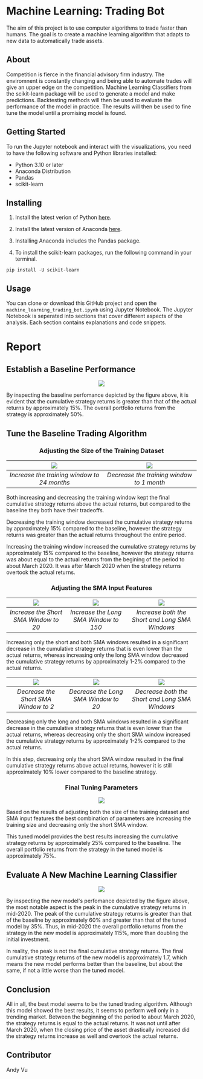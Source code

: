 # Machine Learning: Trading Bot
The aim of this project is to use computer algorithms to trade faster than humans. The goal is to create a machine learning algorithm that adapts to new data to automatically trade assets.

## About
Competition is fierce in the financial advisory firm industry. The enviromnent is constantly changing and being able to automate trades will give an upper edge on the competition. Machine Learning Classifiers from the scikit-learn package will be used to generate a model and make predictions. Backtesting methods will then be used to evaluate the performance of the model in practice. The results will then be used to fine tune the model until a promising model is found.

## Getting Started
To run the Jupyter notebook and interact with the visualizations, you need to have the following software and Python libraries installed:

- Python 3.10 or later
- Anaconda Distribution
- Pandas
- scikit-learn

## Installing
1. Install the latest verion of Python [here](https://www.python.org/downloads/).

2. Install the latest version of Anaconda [here](https://www.anaconda.com/download).

3. Installing Anaconda includes the Pandas package.

4. To install the scikit-learn packages, run the following command in your terminal.

```
pip install -U scikit-learn
```

## Usage
You can clone or download this GitHub project and open the `machine_learning_trading_bot.ipynb` using Jupyter Notebook. The Jupyter Notebook is seperated into sections that cover different aspects of the analysis. Each section contains explanations and code snippets.

# Report
## Establish a Baseline Performance

<p align="center">
    <img src="Images/svm_returns_baseline.png">
</p>

By inspecting the baseline perfomance depicted by the figure above, it is evident that the cumulative strategy returns is greater than that of the actual returns by approximately 15%. The overall portfolio returns from the strategy is approximately 50%.

## Tune the Baseline Trading Algorithm

<center>
    <h3>Adjusting the Size of the Training Dataset</h3>
</center>

| <img src="Images/Tune 1/svm_returns_increase_training.png"> | <img src="Images/Tune 1/svm_returns_decrease_training.png"> | 
|:--:|:--:| 
| *Increase the training window to 24 months* |*Decrease the training window to 1 month* |

Both increasing and decreasing the training window kept the final cumulative strategy returns above the actual returns, but compared to the baseline they both have their tradeoffs.

Decreasing the training window decreased the cumulative strategy returns by approximately 15% compared to the baseline, however the strategy returns was greater than the actual returns throughout the entire period.

Increasing the training window increased the cumulative strategy returns by approximately 15% compared to the baseline, however the strategy returns was about equal to the actual returns from the begining of the period to about March 2020. It was after March 2020 when the strategy returns overtook the actual returns.

<center>
    <h3>Adjusting the SMA Input Features</h3>
</center>

|<img src="Images/Tune 2/svm_returns_increase_short_sma.png"> |<img src="Images/Tune 2/svm_returns_increase_long_sma.png"> |<img src="Images/Tune 2/svm_returns_increase_both_sma.png"> |
|:--:|:--:|:--:|
|*Increase the Short SMA Window to 20*|*Increase the Long SMA Window to 150*|*Increase both the Short and Long SMA Windows*|

Increasing only the short and both SMA windows resulted in a significant decrease in the cumulative strategy returns that is even lower than the actual returns, whereas increasing only the long SMA window decreased the cumulative strategy returns by approximately 1-2% compared to the actual returns.

|<img src="Images/Tune 2/svm_returns_decrease_short_sma.png"> |<img src="Images/Tune 2/svm_returns_decrease_long_sma.png"> |<img src="Images/Tune 2/svm_returns_decrease_both_sma.png"> |
|:--:|:--:|:--:|
|*Decrease the Short SMA Window to 2*|*Decrease the Long SMA Window to 20*|*Decrease both the Short and Long SMA Windows*|

Decreasing only the long and both SMA windows resulted in a significant decrease in the cumulative strategy returns that is even lower than the actual returns, whereas decreasing only the short SMA window increased the cumulative strategy returns by approximately 1-2% compared to the actual returns.

In this step, decreasing only the short SMA window resulted in the final cumulative strategy returns above actual returns, however it is still approximately 10% lower compared to the baseline strategy.

<center>
    <h3>Final Tuning Parameters</h3>
</center>

<p align="center">
    <img src="Images/svm_returns_tuned.png">
</p>

Based on the results of adjusting both the size of the training dataset and SMA input features the best combination of parameters are increasing the training size and decreasing only the short SMA window.

This tuned model provides the best results increasing the cumulative strategy returns by approximately 25% compared to the baseline. The overall portfolio returns from the strategy in the tuned model is approximately 75%.

## Evaluate A New Machine Learning Classifier

<p align="center">
    <img src="Images/new_model_returns.png">
</p>

By inspecting the new model's perfomance depicted by the figure above, the most notable aspect is the peak in the cumulative strategy returns in mid-2020. The peak of the cumulative strategy returns is greater than that of the baseline by approximately 60% and greater than that of the tuned model by 35%. Thus, in mid-2020 the overall portfolio returns from the strategy in the new model is approximately 115%, more than doubling the initial investment.

In reality, the peak is not the final cumulative strategy returns. The final cumulative strategy returns of the new model is approximately 1.7, which means the new model performs better than the baseline, but about the same, if not a little worse than the tuned model. 

## Conclusion

All in all, the best model seems to be the tuned trading algorithm. Although this model showed the best results, it seems to perform well only in a trending market. Between the beginning of the period to about March 2020, the strategy returns is equal to the actual returns. It was not until after March 2020, when the closing price of the asset drastically increased did the strategy returns increase as well and overtook the actual returns.

## Contributor
Andy Vu